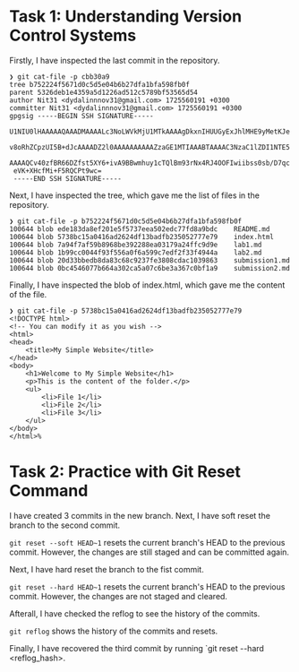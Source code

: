 # Task 1: Understanding Version Control Systems

Firstly, I have inspected the last commit in the repository.
```
❯ git cat-file -p cbb30a9
tree b752224f5671d0c5d5e04b6b27dfa1bfa598fb0f
parent 5326deb1e4359a5d1226ad512c5789bf53565d54
author Nit31 <dydalinnnov31@gmail.com> 1725560191 +0300
committer Nit31 <dydalinnnov31@gmail.com> 1725560191 +0300
gpgsig -----BEGIN SSH SIGNATURE-----
 U1NIU0lHAAAAAQAAADMAAAALc3NoLWVkMjU1MTkAAAAgDkxnIHUUGyExJhlMHE9yMetKJe
 v8oRhZCpzUI5B+dJcAAAADZ2l0AAAAAAAAAAZzaGE1MTIAAABTAAAAC3NzaC1lZDI1NTE5
 AAAAQCv40zfBR66DZfst5XY6+ivA9BBwmhuy1cTQlBm93rNx4RJ4OOFIwiibss0sb/D7qc
 eVK+XHcfMi+F5RQCPt9wc=
 -----END SSH SIGNATURE-----
 ```

 Next, I have inspected the tree, which gave me the list of files in the repository.
 ```
 ❯ git cat-file -p b752224f5671d0c5d5e04b6b27dfa1bfa598fb0f
100644 blob ede183da8ef201e5f5737eea502edc77fd8a9bdc	README.md
100644 blob 5738bc15a0416ad2624df13badfb235052777e79	index.html
100644 blob 7a94f7af59b8968be392288ea03179a24ffc9d9e	lab1.md
100644 blob 1b99cc0044f93f556a0f6a599c7edf2f33f4944a	lab2.md
100644 blob 20d33bbedb8da83c68c9237fe3808cdac1039863	submission1.md
100644 blob 0bc4546077b664a302ca5a07c6be3a367c0bf1a9	submission2.md
```

Finally, I have inspected the blob of index.html, which gave me the content of the file.
```
❯ git cat-file -p 5738bc15a0416ad2624df13badfb235052777e79
<!DOCTYPE html> 
<!-- You can modify it as you wish -->
<html>
<head>
    <title>My Simple Website</title>
</head>
<body>
    <h1>Welcome to My Simple Website</h1>
    <p>This is the content of the folder.</p>
    <ul>
        <li>File 1</li>
        <li>File 2</li>
        <li>File 3</li>
    </ul>
</body>
</html>%  
```

# Task 2: Practice with Git Reset Command

I have created 3 commits in the new branch. Next, I have soft reset the branch to the second commit.

`git reset --soft HEAD~1` resets the current branch's HEAD to the previous commit. However, the changes are still staged and can be committed again.

Next, I have hard reset the branch to the fist commit.

`git reset --hard HEAD~1` resets the current branch's HEAD to the previous commit. However, the changes are not staged and cleared.

Afterall, I have checked the reflog to see the history of the commits.

`git reflog` shows the history of the commits and resets.

Finally, I have recovered the third commit by running `git reset --hard <reflog_hash>. 